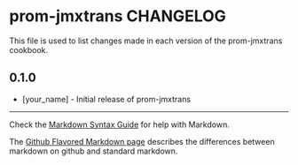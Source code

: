 prom-jmxtrans CHANGELOG
=======================

This file is used to list changes made in each version of the prom-jmxtrans cookbook.

0.1.0
-----
- [your_name] - Initial release of prom-jmxtrans

- - -
Check the [Markdown Syntax Guide](http://daringfireball.net/projects/markdown/syntax) for help with Markdown.

The [Github Flavored Markdown page](http://github.github.com/github-flavored-markdown/) describes the differences between markdown on github and standard markdown.
